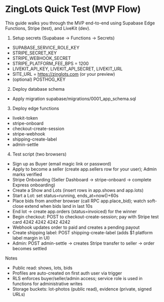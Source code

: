 # ZingLots Quick Test (MVP Flow)

This guide walks you through the MVP end-to-end using Supabase Edge Functions, Stripe (test), and LiveKit (dev).

1) Setup secrets (Supabase → Functions → Secrets)
- SUPABASE_SERVICE_ROLE_KEY
- STRIPE_SECRET_KEY
- STRIPE_WEBHOOK_SECRET
- STRIPE_PLATFORM_FEE_BPS = 1200
- LIVEKIT_API_KEY, LIVEKIT_API_SECRET, LIVEKIT_URL
- SITE_URL = https://zinglots.com (or your preview)
- (optional) POSTHOG_KEY

2) Deploy database schema
- Apply migration supabase/migrations/0001_app_schema.sql

3) Deploy edge functions
- livekit-token
- stripe-onboard
- checkout-create-session
- stripe-webhook
- shipping-create-label
- admin-settle

4) Test script (two browsers)
- Sign up as Buyer (email magic link or password)
- Apply to become a seller (create app.sellers row for your user); Admin marks verified
- Stripe Onboarding (Seller Dashboard → stripe-onboard → complete Express onboarding)
- Create a Show and Lots (insert rows in app.shows and app.lots)
- Start a Lot: set status=running, ends_at=now()+60s
- Place bids from another browser (call RPC app.place_bid); watch soft-close extend when bids land in last 10s
- End lot → create app.orders (status=invoiced) for the winner
- Begin checkout: POST to checkout-create-session; pay with Stripe test card 4242 4242 4242 4242
- Webhook updates order to paid and creates a pending payout
- Create shipping label: POST shipping-create-label (adds $1 platform label margin in UI)
- Admin: POST admin-settle → creates Stripe transfer to seller → order becomes settled

Notes
- Public read: shows, lots, bids
- Profiles are auto-created on first auth user via trigger
- RLS enforces buyer/seller/admin access; service role is used in functions for administrative writes
- Storage buckets: lot-photos (public read), evidence (private, signed URLs)
